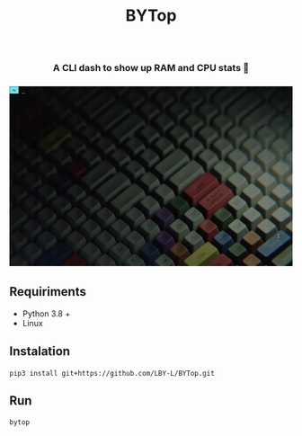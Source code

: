 <h1 align="center">BYTop</h1>
<h3 align="center"><img alt="" src="https://img.shields.io/badge/Full-Python-ffd343" /> <img alt="" src="https://img.shields.io/badge/Version-1.1.1-lightgreen" /> </h3>
<h3 align="center">A CLI dash to show up RAM and CPU stats 🚀</h3>
<h3 align="center"><img alt="" src="https://github.com/LBY-L/BYTop/blob/main/demonstration.gif" style="height:320px; width:640px" /></h3>

## Requiriments
- Python 3.8 +
- Linux

## Instalation
```
pip3 install git+https://github.com/LBY-L/BYTop.git
```

## Run
```
bytop
```
